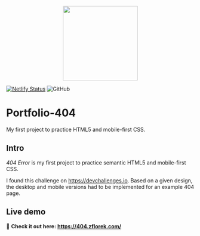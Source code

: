 <p align="center">
<img src="https://404.zflorek.com/Scarecrow.png" height="200">
</p>

[![Netlify Status](https://api.netlify.com/api/v1/badges/d435dff5-dce3-446a-9f8d-c7aabd586b0f/deploy-status)](https://app.netlify.com/sites/adoring-brahmagupta-16bd7f/deploys)
![GitHub](https://img.shields.io/github/license/zsofiaflorek/portfolio-404?style=plastic)

# Portfolio-404
My first project to practice HTML5 and mobile-first CSS.


 ## Intro
 
 *404 Error* is my first project to practice semantic HTML5 and mobile-first CSS. 
 
 I found this challenge on https://devchallenges.io. Based on a given design, the desktop and mobile versions had to be implemented for an example 404 page.
 
 ## Live demo
 
 👀 **Check it out here: https://404.zflorek.com/**
